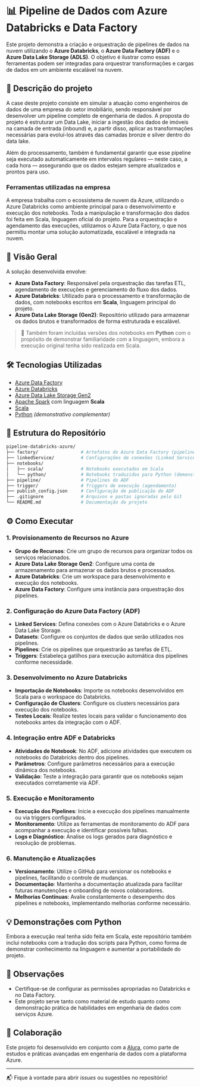 # 📊 Pipeline de Dados com Azure Databricks e Data Factory


Este projeto demonstra a criação e orquestração de pipelines de dados na nuvem utilizando o **Azure Databricks**, o **Azure Data Factory (ADF)** e o **Azure Data Lake Storage (ADLS)**. O objetivo é ilustrar como essas ferramentas podem ser integradas para orquestrar transformações e cargas de dados em um ambiente escalável na nuvem.

## 📝 Descrição do projeto

A case deste projeto consiste em simular a atuação como engenheiros de dados de uma empresa do setor imobiliário, sendo responsável por desenvolver um pipeline completo de engenharia de dados. A proposta do projeto é estruturar um Data Lake, iniciar a ingestão dos dados de imóveis na camada de entrada (inbound) e, a partir disso, aplicar as transformações necessárias para evoluí-los através das camadas bronze e silver dentro do data lake.

Além do processamento, também é fundamental garantir que esse pipeline seja executado automaticamente em intervalos regulares — neste caso, a cada hora — assegurando que os dados estejam sempre atualizados e prontos para uso.

### Ferramentas utilizadas na empresa

A empresa trabalha com o ecossistema de nuvem da Azure, utilizando o Azure Databricks como ambiente principal para o desenvolvimento e execução dos notebooks. Toda a manipulação e transformação dos dados foi feita em Scala, linguagem oficial do projeto. Para a orquestração e agendamento das execuções, utilizamos o Azure Data Factory, o que nos permitiu montar uma solução automatizada, escalável e integrada na nuvem.

## 🚀 Visão Geral

A solução desenvolvida envolve:

- **Azure Data Factory**: Responsável pela orquestração das tarefas ETL, agendamento de execuções e gerenciamento do fluxo dos dados.
- **Azure Databricks**: Utilizado para o processamento e transformação de dados, com notebooks escritos em **Scala**, linguagem principal do projeto.
- **Azure Data Lake Storage (Gen2)**: Repositório utilizado para armazenar os dados brutos e transformados de forma estruturada e escalável.

> 📝 Também foram incluídas versões dos notebooks em **Python** com o propósito de demonstrar familiaridade com a linguagem, embora a execução original tenha sido realizada em Scala.

## 🛠️ Tecnologias Utilizadas

- [Azure Data Factory](https://azure.microsoft.com/pt-br/services/data-factory/)
- [Azure Databricks](https://azure.microsoft.com/pt-br/services/databricks/)
- [Azure Data Lake Storage Gen2](https://learn.microsoft.com/pt-br/azure/storage/data-lake-storage/)
- [Apache Spark](https://spark.apache.org/) com linguagem **Scala**
- [Scala](https://www.scala-lang.org/)
- [Python](https://www.python.org/) *(demonstrativo complementar)*

## 📁 Estrutura do Repositório

```bash
pipeline-databricks-azure/
├── factory/                # Artefatos do Azure Data Factory (pipelines, triggers)
├── linkedService/          # Configurações de conexões (Linked Services)
├── notebooks/
│   ├── scala/              # Notebooks executados em Scala
│   └── python/             # Notebooks traduzidos para Python (demonstração)
├── pipeline/               # Pipelines do ADF
├── trigger/                # Triggers de execução (agendamento)
├── publish_config.json     # Configuração de publicação do ADF
├── .gitignore              # Arquivos e pastas ignoradas pelo Git
└── README.md               # Documentação do projeto
```

## ⚙️ Como Executar

### 1. Provisionamento de Recursos no Azure

- **Grupo de Recursos**: Crie um grupo de recursos para organizar todos os serviços relacionados.
- **Azure Data Lake Storage Gen2**: Configure uma conta de armazenamento para armazenar os dados brutos e processados.
- **Azure Databricks**: Crie um workspace para desenvolvimento e execução dos notebooks.
- **Azure Data Factory**: Configure uma instância para orquestração dos pipelines.

### 2. Configuração do Azure Data Factory (ADF)

- **Linked Services**: Defina conexões com o Azure Databricks e o Azure Data Lake Storage.
- **Datasets**: Configure os conjuntos de dados que serão utilizados nos pipelines.
- **Pipelines**: Crie os pipelines que orquestrarão as tarefas de ETL.
- **Triggers**: Estabeleça gatilhos para execução automática dos pipelines conforme necessidade.

### 3. Desenvolvimento no Azure Databricks

- **Importação de Notebooks**: Importe os notebooks desenvolvidos em Scala para o workspace do Databricks.
- **Configuração de Clusters**: Configure os clusters necessários para execução dos notebooks.
- **Testes Locais**: Realize testes locais para validar o funcionamento dos notebooks antes da integração com o ADF.

### 4. Integração entre ADF e Databricks

- **Atividades de Notebook**: No ADF, adicione atividades que executem os notebooks do Databricks dentro dos pipelines.
- **Parâmetros**: Configure parâmetros necessários para a execução dinâmica dos notebooks.
- **Validação**: Teste a integração para garantir que os notebooks sejam executados corretamente via ADF.

### 5. Execução e Monitoramento

- **Execução dos Pipelines**: Inicie a execução dos pipelines manualmente ou via triggers configurados.
- **Monitoramento**: Utilize as ferramentas de monitoramento do ADF para acompanhar a execução e identificar possíveis falhas.
- **Logs e Diagnóstico**: Analise os logs gerados para diagnóstico e resolução de problemas.

### 6. Manutenção e Atualizações

- **Versionamento**: Utilize o GitHub para versionar os notebooks e pipelines, facilitando o controle de mudanças.
- **Documentação**: Mantenha a documentação atualizada para facilitar futuras manutenções e onboarding de novos colaboradores.
- **Melhorias Contínuas**: Avalie constantemente o desempenho dos pipelines e notebooks, implementando melhorias conforme necessário.


## 💡 Demonstrações com Python

Embora a execução real tenha sido feita em Scala, este repositório também inclui notebooks com a tradução dos scripts para Python, como forma de demonstrar conhecimento na linguagem e aumentar a portabilidade do projeto.

## 📌 Observações

- Certifique-se de configurar as permissões apropriadas no Databricks e no Data Factory.
- Este projeto serve tanto como material de estudo quanto como demonstração prática de habilidades em engenharia de dados com serviços Azure.

## 🤝 Colaboração

Este projeto foi desenvolvido em conjunto com a [Alura](https://www.alura.com.br/), como parte de estudos e práticas avançadas em engenharia de dados com a plataforma Azure.

---

📬 Fique à vontade para abrir *issues* ou sugestões no repositório!

